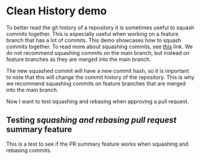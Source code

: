 # Clean History demo

To better read the git history of a repository it is sometimes useful to squash commits together. This is especially useful when working on a feature branch that has a lot of commits. This demo showcases how to squash commits together. To read more about squashing commits, see [this](https://git-scm.com/book/en/v2/Git-Tools-Rewriting-History) link. We do not recommend squashing commits on the main branch, but instead on feature branches as they are merged into the main branch.

The new squashed commit will have a new commit hash, so it is important to note that this will change the commit history of the repository. This is why we recommend squashing commits on feature branches that are merged into the main branch.

Now I want to test squashing and rebasing when approving a pull request.

## Testing _squashing and rebasing pull request_ summary feature

This is a test to see if the PR summary feature works when squashing and rebasing commits.
